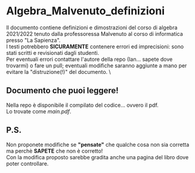 # Algebra_Malvenuto_definizioni
Il documento contiene definizioni e dimostrazioni del corso di algebra 2021/2022 tenuto dalla professoressa Malvenuto al corso di informatica presso "La Sapienza".
\
I testi potrebbero **SICURAMENTE** contenere errori ed imprecisioni: sono stati scritti e revisionati dagli studenti.
\
Per eventuali errori contattare l'autore della repo (Ian... sapete dove trovarmi) o fare un pull; eventuali modifiche saranno aggiunte a mano per evitare la "distruzione(!)" del documento.
\
## Documento che puoi leggere!
Nella repo è disponibile il compilato del codice... ovvero il pdf.\
Lo trovate come _main.pdf_.

## P.S. 
Non proponete modifiche se **"pensate"** che qualche cosa non sia corretta ma perchè **SAPETE** che non è corretto!\
Con la modifica proposto sarebbe gradita anche una pagina del libro dove poter controllare.

